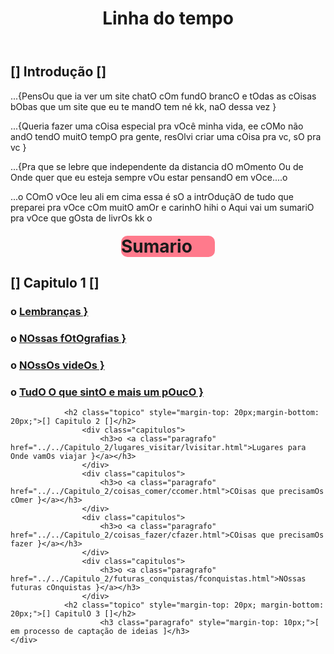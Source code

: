 <!DOCTYPE html>
<html lang="pt-br">
<head>
    <meta charset="UTF-8">
    <meta http-equiv="X-UA-Compatible" content="IE=edge">
    <meta name="viewport" content="width=device-width, initial-scale=1.0">
    <link rel="stylesheet" href="../home/homeStyle.css">
    <title>Home</title>
</head>
<body>
     <header><h1>Linha do tempo</h1></header>
        <div class="topico"><h2>[] Introdução []</h2></div>
            <div class ="introducao">
                <div class="paragrafo">
                    <p>...{PensOu que ia ver um site chatO cOm fundO brancO e tOdas as cOisas bObas que um site que eu te mandO tem né kk, naO dessa vez }</p></div>
                <div class="paragrafo"> 
                    <p>...{Queria fazer uma cOisa especial pra vOcê minha vida, ee cOMo não andO tendO muitO tempO pra gente, resOlvi criar uma cOisa pra vc, sO pra vc }</p>
                </div>
                <div class="paragrafo">
                    <p>...{Pra que se lebre que independente da distancia dO mOmento Ou de Onde quer que eu esteja sempre vOu estar pensandO em vOce....o</p>
                </div>
                <div class="paragrafo">
                    <p>...o COmO vOce leu ali em cima essa é sO a intrOduçãO de tudo que preparei pra vOce cOm muitO amOr e carinhO hihi o Aqui vai um sumariO pra vOce que gOsta de livrOs kk o </p>
                </div>
           </div>
       <div>
            <h1  style="background-color: #ff7a8c; border-radius: 10px; width: 150px; margin: auto;margin-top: 20px; margin-bottom: 20px;">Sumario</h1>
                <h2 class="topico" style="margin-bottom: 20px;">[] Capitulo 1 []</h2>
                    <div class="capitulos">
                        <h3>o <a class="paragrafo" href="../lembrancas/lembrancas.html"> Lembranças }</a></h3>
                    </div>
                    <div class="capitulos">
                        <h3>o <a class="paragrafo" href="../nossas_fotos/nfotos.html"> NOssas fOtOgrafias }</a></h3>
                    </div>
                    <div class="capitulos">
                        <h3>o <a class="paragrafo" href="../nossos_videos/nvideos.html">NOssOs videOs }</a></h3>
                    </div>
                    <div class="capitulos">
                        <h3>o <a class="paragrafo" href="../tudo_que_sinto/tqsinto.html">TudO O que sintO e mais um pOucO }</a></h3>
                    </div>
                    

                <h2 class="topico" style="margin-top: 20px;margin-bottom: 20px;">[] Capitulo 2 []</h2>
                    <div class="capitulos">
                        <h3>o <a class="paragrafo" href="../../Capitulo_2/lugares_visitar/lvisitar.html">Lugares para Onde vamOs viajar }</a></h3>
                    </div>
                    <div class="capitulos">
                        <h3>o <a class="paragrafo" href="../../Capitulo_2/coisas_comer/ccomer.html">COisas que precisamOs cOmer }</a></h3>
                    </div>
                    <div class="capitulos">
                        <h3>o <a class="paragrafo" href="../../Capitulo_2/coisas_fazer/cfazer.html">COisas que precisamOs fazer }</a></h3>
                    </div>
                    <div class="capitulos">
                        <h3>o <a class="paragrafo" href="../../Capitulo_2/futuras_conquistas/fconquistas.html">NOssas futuras cOnquistas }</a></h3>
                    </div>
                <h2 class="topico" style="margin-top: 20px; margin-bottom: 20px;">[] CapitulO 3 []</h2>
                        <h3 class="paragrafo" style="margin-top: 10px;">[ em processo de captação de ideias ]</h3>
    </div>
    
</body>
</html>
